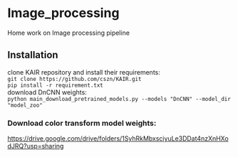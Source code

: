 # Image_processing
Home work on Image processing pipeline

## Installation
clone KAIR repository and install their requirements:  
`git clone https://github.com/cszn/KAIR.git`  
`pip install -r requirement.txt`  
download DnCNN weights:  
`python main_download_pretrained_models.py --models "DnCNN" --model_dir "model_zoo"`  

### Download color transform model weights:  
https://drive.google.com/drive/folders/1SyhRkMbxsciyuLe3DDat4nzXnHXodJRQ?usp=sharing

